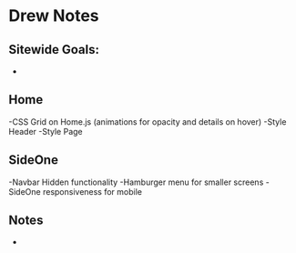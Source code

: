 # Drew Notes

## Sitewide Goals:
-

## Home 
-CSS Grid on Home.js (animations for opacity and details on hover)
-Style Header
-Style Page

## SideOne
-Navbar Hidden functionality
-Hamburger menu for smaller screens
-SideOne responsiveness for mobile

## Notes
-